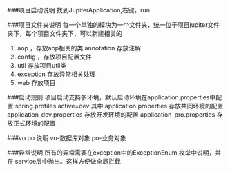 ###项目启动说明
找到JupiterApplication,右键，run

###项目文件夹说明
每一个单独的模块为一个文件夹，统一位于项目jupiter文件夹下，每个项目文件夹下，可以新建相关的
1. aop ，存放aop相关的类
    annotation 存放注解
2. config ，存放项目配置文件
3. util 存放项目util类
4. exception 存放异常相关处理
5. web 存放项目


###启动规则
项目启动支持多环境，默认启动环境在application.properties中配置
spring.profiles.active=dev
其中 
application.properties 存放共同环境的配置
application_dev.properties 存放开发环境的配置
application_pro.properties 存放正式环境的配置

###vo po 说明
vo-数据库对象
po-业务对象

###异常说明
所有的异常需要在exception中的ExceptionEnum 枚举中说明，并在
service层中抛出。这样方便做全局拦截

